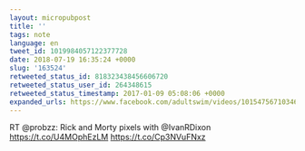 ```yaml
---
layout: micropubpost
title: ''
tags: note
language: en
tweet_id: 1019984057122377728
date: 2018-07-19 16:35:24 +0000
slug: '163524'
retweeted_status_id: 818323438456606720
retweeted_status_user_id: 264348615
retweeted_status_timestamp: 2017-01-09 05:08:06 +0000
expanded_urls: https://www.facebook.com/adultswim/videos/10154756710346745/,https://twitter.com/probzz/status/818323438456606720/video/1,https://www.facebook.com/adultswim/videos/10154756710346745/,https://twitter.com/probzz/status/818323438456606720/video/1
---
```

RT @probzz: Rick and Morty pixels with @IvanRDixon 
https://t.co/U4MOphEzLM https://t.co/Cp3NVuFNxz
